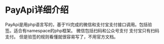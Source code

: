 # PayApi详细介绍
PayApi是用php语言写的，基于Yii完成的微信和支付宝支付接口调用。包括验签。适合有namespace的php框架。
微信包括扫码和公众号支付
支付宝只有扫码支付。
但是验签的规则看懂就很容易写了，不用官方文档。